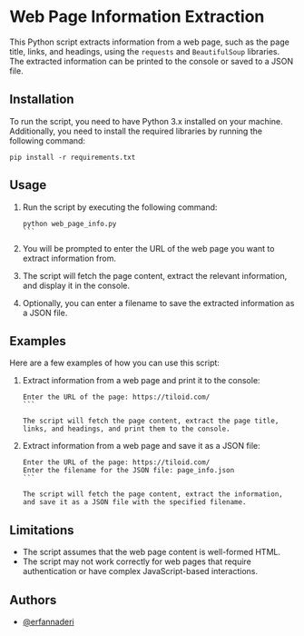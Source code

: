# Web Page Information Extraction

This Python script extracts information from a web page, such as the page title, links, and headings, using
the `requests` and `BeautifulSoup` libraries. The extracted information can be printed to the console or saved to a JSON
file.

## Installation

To run the script, you need to have Python 3.x installed on your machine. Additionally, you need to install the required
libraries by running the following command:

```
pip install -r requirements.txt 
```

## Usage

1. Run the script by executing the following command:

   ````
   python web_page_info.py
   ```

2. You will be prompted to enter the URL of the web page you want to extract information from.

3. The script will fetch the page content, extract the relevant information, and display it in the console.

4. Optionally, you can enter a filename to save the extracted information as a JSON file.

## Examples

Here are a few examples of how you can use this script:

1. Extract information from a web page and print it to the console:

   ````
   Enter the URL of the page: https://tiloid.com/
   ```

   The script will fetch the page content, extract the page title, links, and headings, and print them to the console.

2. Extract information from a web page and save it as a JSON file:

   ````
   Enter the URL of the page: https://tiloid.com/
   Enter the filename for the JSON file: page_info.json
   ```

   The script will fetch the page content, extract the information, and save it as a JSON file with the specified filename.

## Limitations

- The script assumes that the web page content is well-formed HTML.
- The script may not work correctly for web pages that require authentication or have complex JavaScript-based
  interactions.

## Authors

- [@erfannaderi](https://github.com/erfannaderi)

